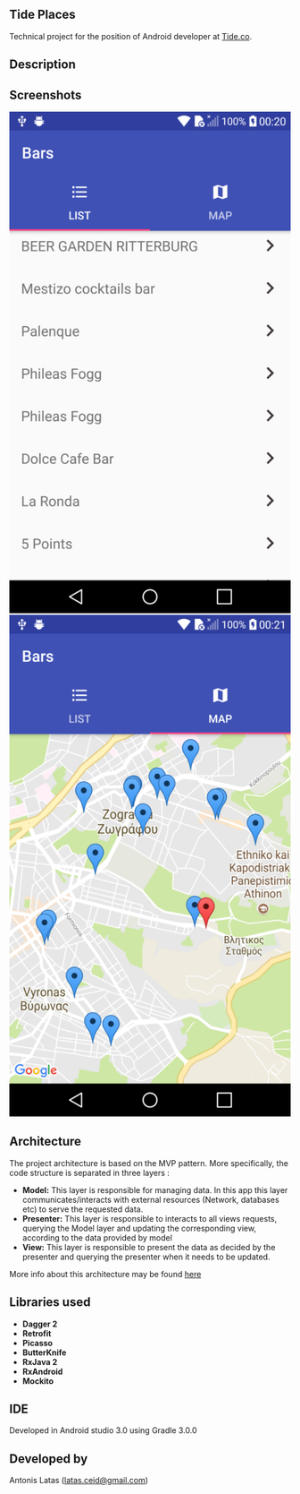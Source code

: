 ## Tide Places

Technical project for the position of Android developer at [Tide.co](http://www.tide.co).

## Description


## Screenshots

![List screen](screenshots/shot1.png)
![Map screen](screenshots/shot2.png)

## Architecture
The project architecture is based on the MVP pattern. More specifically, the code structure is separated in three layers :

* **Model:** This layer is responsible for managing data. In this app this layer communicates/interacts with external resources (Network, databases etc) to serve the requested data. 
* **Presenter:** This layer is responsible to interacts to all views requests, querying the Model layer and updating the corresponding view, according to the data provided by model
* **View:** This layer is responsible to present the data as decided by the presenter and querying the presenter when it needs to be updated.

More info about this architecture may be found [here](https://antonioleiva.com/mvp-android/)

## Libraries used
* **Dagger 2**
* **Retrofit**
* **Picasso**
* **ButterKnife**
* **RxJava 2**
* **RxAndroid**
* **Mockito**

## IDE
Developed in Android studio 3.0 using Gradle 3.0.0

## Developed by
Antonis Latas (latas.ceid@gmail.com) 
